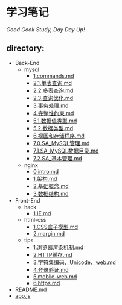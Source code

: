 
# 学习笔记

_Good Gook Study, Day Day Up!_

## directory:

- Back-End
  - mysql
    - [1.commands.md](Back-End/mysql/1.commands.md)
    - [2.1.单表查询.md](Back-End/mysql/2.1.单表查询.md)
    - [2.2.多表查询.md](Back-End/mysql/2.2.多表查询.md)
    - [2.3.查询优化.md](Back-End/mysql/2.3.查询优化.md)
    - [3.事务处理.md](Back-End/mysql/3.事务处理.md)
    - [4.完整性约束.md](Back-End/mysql/4.完整性约束.md)
    - [5.1.数据值类型.md](Back-End/mysql/5.1.数据值类型.md)
    - [5.2.数据类型.md](Back-End/mysql/5.2.数据类型.md)
    - [6.视图和存储程序.md](Back-End/mysql/6.视图和存储程序.md)
    - [7.0.SA_MySQL管理.md](Back-End/mysql/7.0.SA_MySQL管理.md)
    - [7.1.SA_MySQL数据目录.md](Back-End/mysql/7.1.SA_MySQL数据目录.md)
    - [7.2.SA_基本管理.md](Back-End/mysql/7.2.SA_基本管理.md)
  - nginx
    - [0.intro.md](Back-End/nginx/0.intro.md)
    - [1.架构.md](Back-End/nginx/1.架构.md)
    - [2.基础概念.md](Back-End/nginx/2.基础概念.md)
    - [3.数据结构.md](Back-End/nginx/3.数据结构.md)
- Front-End
  - hack
    - [1.IE.md](Front-End/hack/1.IE.md)
  - html-css
    - [1.CSS盒子模型.md](Front-End/html-css/1.CSS盒子模型.md)
    - [2.margin.md](Front-End/html-css/2.margin.md)
  - tips
    - [1.浏览器渲染机制.md](Front-End/tips/1.浏览器渲染机制.md)
    - [2.HTTP缓存.md](Front-End/tips/2.HTTP缓存.md)
    - [3.字符集编码、Unicode、web.md](Front-End/tips/3.字符集编码、Unicode、web.md)
    - [4.登录验证.md](Front-End/tips/4.登录验证.md)
    - [5.mobile-web.md](Front-End/tips/5.mobile-web.md)
    - [6.https.md](Front-End/tips/6.https.md)
- [README.md](README.md)
- [app.js](app.js)
